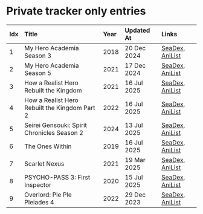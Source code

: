 # Private tracker only entries
| Idx | Title                                         | Year | Updated At  | Links                                                                              |
| :---| :---------------------------------------------| :----| :-----------| :----------------------------------------------------------------------------------|
| 1   | My Hero Academia Season 3                     | 2018 | 20 Dec 2024 | [SeaDex](https://releases.moe/100166/), [AniList](https://anilist.co/anime/100166) |
| 2   | My Hero Academia Season 5                     | 2021 | 17 Dec 2024 | [SeaDex](https://releases.moe/117193/), [AniList](https://anilist.co/anime/117193) |
| 3   | How a Realist Hero Rebuilt the Kingdom        | 2021 | 16 Jul 2025 | [SeaDex](https://releases.moe/117612/), [AniList](https://anilist.co/anime/117612) |
| 4   | How a Realist Hero Rebuilt the Kingdom Part 2 | 2022 | 16 Jul 2025 | [SeaDex](https://releases.moe/139648/), [AniList](https://anilist.co/anime/139648) |
| 5   | Seirei Gensouki: Spirit Chronicles Season 2   | 2024 | 13 Jul 2025 | [SeaDex](https://releases.moe/141182/), [AniList](https://anilist.co/anime/141182) |
| 6   | The Ones Within                               | 2019 | 16 Jul 2025 | [SeaDex](https://releases.moe/102926/), [AniList](https://anilist.co/anime/102926) |
| 7   | Scarlet Nexus                                 | 2021 | 19 Mar 2025 | [SeaDex](https://releases.moe/131150/), [AniList](https://anilist.co/anime/131150) |
| 8   | PSYCHO-PASS 3: First Inspector                | 2020 | 15 Jul 2025 | [SeaDex](https://releases.moe/113917/), [AniList](https://anilist.co/anime/113917) |
| 9   | Overlord: Ple Ple Pleiades 4                  | 2022 | 29 Dec 2023 | [SeaDex](https://releases.moe/151898/), [AniList](https://anilist.co/anime/151898) |